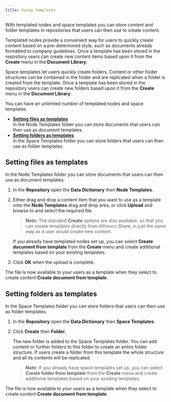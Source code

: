```yaml
---
title: Using templates
---
```


With templated nodes and space templates you can store content and folder templates in repositories that users can then use to create content.

Templated nodes provide a convenient way for users to quickly create content based on a pre-determined style, such as documents already formatted to company guidelines. Once a template has been stored in the repository users can create new content items based upon it from the **Create** menu in the **Document Library**.

Space templates let users quickly create folders. Content or other folder structures can be contained in the folder and are replicated when a folder is created from the template. Once a template has been stored in the repository users can create new folders based upon it from the **Create** menu in the **Document Library**.

You can have an unlimited number of templated nodes and space templates.

-   **[Setting files as templates](#setting-files-as-templates)**  
In the Node Templates folder you can store documents that users can then use as document templates.
-   **[Setting folders as templates](#setting-folders-as-templates)**  
In the Space Templates folder you can store folders that users can then use as folder templates.

## Setting files as templates

In the Node Templates folder you can store documents that users can then use as document templates.

1.  In the **Repository** open the **Data Dictionary** then **Node Templates**.

2.  Either drag and drop a content item that you want to use as a template onto the **Node Templates** drag and drop area, or click **Upload** and browse to and select the required file.

    > **Note:** The standard **Create** options are also available, so that you can create templates directly from Alfresco Share, in just the same way as a user would create new content.

    If you already have templated nodes set up, you can select **Create document from template** from the **Create** menu and create additional templates based on your existing templates.

3.  Click **OK** when the upload is complete.

The file is now available to your users as a template when they select to create content **Create document from template**.

## Setting folders as templates

In the Space Templates folder you can store folders that users can then use as folder templates.

1.  In the **Repository** open the **Data Dictionary** then **Space Templates**.

2.  Click **Create** then **Folder**.

    The new folder is added to the Space Templates folder. You can add content or further folders to this folder to create an entire folder structure. If users create a folder from this template the whole structure and all its contents will be replicated.

    > **Note:** If you already have space templates set up, you can select **Create folder from template** from the **Create** menu and create additional templates based on your existing templates.

The file is now available to your users as a template when they select to create content **Create document from template**.
